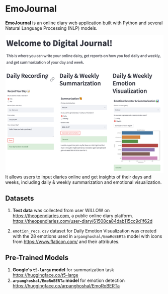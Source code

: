 # EmoJournal
**EmoJournal** is an online diary web application built with Python and several Natural Language Processing (NLP) models. 

![image](demo_img/home_page.png)
It allows users to input diaries online and get insights of their days and weeks, including daily & weekly summarization and emotional visualization.

## Datasets
1) **Test data** was collected from user WILLOW on https://theopendiaries.com, a public online diary platform.
https://theopendiaries.com/user-diary/61508ca84dab115cc9d1f62d

2) ```emotion_recs.csv``` dataset for Daily Emotion Visualization was created with the 28 emotions used in ```arpanghoshal/EmoRoBERTa``` model with icons from https://www.flaticon.com/ and their attributes.
## Pre-Trained Models

1) **Google's ```t5-large``` model** for summarization task
https://huggingface.co/t5-large
2) **```arpanghoshal/EmoRoBERTa``` model** for emotion detection
https://huggingface.co/arpanghoshal/EmoRoBERTa
